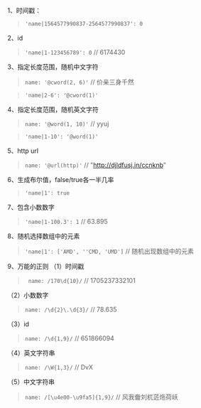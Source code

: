 1、时间戳：
>`'name|1564577990837-2564577990837': 0`

2、id
>`'name|1-123456789': 0` // 6174430

3、指定长度范围，随机中文字符
>`name: '@cword(2, 6)'` // 价亲三身千然

>`'name|2-6': '@cword(1)'`

4、指定长度范围，随机英文字符
>`name: '@word(1, 10)'` // yyuj

>`'name|1-10': '@word(1)'`

5、http url
>`name: '@url(http)'` //  "http://djldfusj.in/ccnknb"

6、生成布尔值，false/true各一半几率
>`'name|1': true`

7、包含小数数字
>`'name|1-100.3': 1` //  63.895

8、随机选择数组中的元素
>`'name|1': ['AMD', ''CMD, 'UMD']` // 随机出现数组中的元素

9、万能的正则
（1）时间戳
   >` name: /170\d{10}/` // 1705237332101

（2）小数数字
   >`name: /\d{2}\.\d{3}/` // 78.635

（3）id
   >`name: /\d{1,9}/` // 651866094

（4）英文字符串
   >`name: /\W{1,3}/` // DvX

（5）中文字符串
   >`name: /[\u4e00-\u9fa5]{1,9}/` // 风我齤刘杌菦炧荷岆